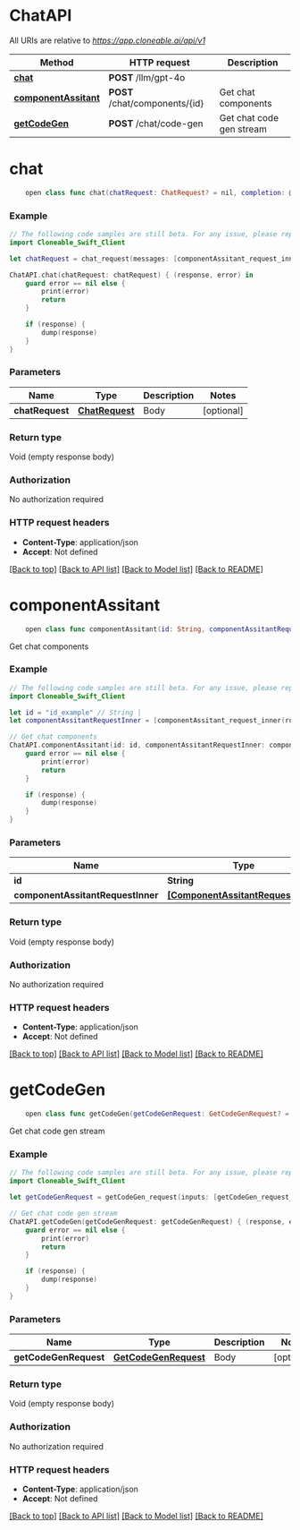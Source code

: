 # ChatAPI

All URIs are relative to *https://app.cloneable.ai/api/v1*

Method | HTTP request | Description
------------- | ------------- | -------------
[**chat**](ChatAPI.md#chat) | **POST** /llm/gpt-4o | 
[**componentAssitant**](ChatAPI.md#componentassitant) | **POST** /chat/components/{id} | Get chat components
[**getCodeGen**](ChatAPI.md#getcodegen) | **POST** /chat/code-gen | Get chat code gen stream


# **chat**
```swift
    open class func chat(chatRequest: ChatRequest? = nil, completion: @escaping (_ data: Void?, _ error: Error?) -> Void)
```



### Example
```swift
// The following code samples are still beta. For any issue, please report via http://github.com/OpenAPITools/openapi-generator/issues/new
import Cloneable_Swift_Client

let chatRequest = chat_request(messages: [componentAssitant_request_inner(role: "role_example", content: "content_example", name: "name_example")], frequencyPenalty: 123, logitBias: "TODO", logprobs: false, topLogprobs: 123, maxTokens: 123, n: 123, presencePenalty: 123, responseFormat: chat_request_response_format(type: "type_example"), seed: 123, stop: chat_request_stop(), stream: false, temperature: 123, topP: 123, tools: [chat_request_tools_inner(type: "type_example", function: chat_request_tools_inner_function(name: "name_example", description: "description_example", parameters: "TODO"))], toolChoice: chat_request_tool_choice(type: "type_example", function: chat_request_tool_choice_oneOf_function(name: "name_example")), user: "user_example") // ChatRequest | Body (optional)

ChatAPI.chat(chatRequest: chatRequest) { (response, error) in
    guard error == nil else {
        print(error)
        return
    }

    if (response) {
        dump(response)
    }
}
```

### Parameters

Name | Type | Description  | Notes
------------- | ------------- | ------------- | -------------
 **chatRequest** | [**ChatRequest**](ChatRequest.md) | Body | [optional] 

### Return type

Void (empty response body)

### Authorization

No authorization required

### HTTP request headers

 - **Content-Type**: application/json
 - **Accept**: Not defined

[[Back to top]](#) [[Back to API list]](../README.md#documentation-for-api-endpoints) [[Back to Model list]](../README.md#documentation-for-models) [[Back to README]](../README.md)

# **componentAssitant**
```swift
    open class func componentAssitant(id: String, componentAssitantRequestInner: [ComponentAssitantRequestInner]? = nil, completion: @escaping (_ data: Void?, _ error: Error?) -> Void)
```

Get chat components

### Example
```swift
// The following code samples are still beta. For any issue, please report via http://github.com/OpenAPITools/openapi-generator/issues/new
import Cloneable_Swift_Client

let id = "id_example" // String | 
let componentAssitantRequestInner = [componentAssitant_request_inner(role: "role_example", content: "content_example", name: "name_example")] // [ComponentAssitantRequestInner] | Body (optional)

// Get chat components
ChatAPI.componentAssitant(id: id, componentAssitantRequestInner: componentAssitantRequestInner) { (response, error) in
    guard error == nil else {
        print(error)
        return
    }

    if (response) {
        dump(response)
    }
}
```

### Parameters

Name | Type | Description  | Notes
------------- | ------------- | ------------- | -------------
 **id** | **String** |  | 
 **componentAssitantRequestInner** | [**[ComponentAssitantRequestInner]**](ComponentAssitantRequestInner.md) | Body | [optional] 

### Return type

Void (empty response body)

### Authorization

No authorization required

### HTTP request headers

 - **Content-Type**: application/json
 - **Accept**: Not defined

[[Back to top]](#) [[Back to API list]](../README.md#documentation-for-api-endpoints) [[Back to Model list]](../README.md#documentation-for-models) [[Back to README]](../README.md)

# **getCodeGen**
```swift
    open class func getCodeGen(getCodeGenRequest: GetCodeGenRequest? = nil, completion: @escaping (_ data: Void?, _ error: Error?) -> Void)
```

Get chat code gen stream

### Example
```swift
// The following code samples are still beta. For any issue, please report via http://github.com/OpenAPITools/openapi-generator/issues/new
import Cloneable_Swift_Client

let getCodeGenRequest = getCodeGen_request(inputs: [getCodeGen_request_inputs_inner(type: "type_example", name: "name_example", isArray: false)], outputs: [nil], prompt: "prompt_example") // GetCodeGenRequest | Body (optional)

// Get chat code gen stream
ChatAPI.getCodeGen(getCodeGenRequest: getCodeGenRequest) { (response, error) in
    guard error == nil else {
        print(error)
        return
    }

    if (response) {
        dump(response)
    }
}
```

### Parameters

Name | Type | Description  | Notes
------------- | ------------- | ------------- | -------------
 **getCodeGenRequest** | [**GetCodeGenRequest**](GetCodeGenRequest.md) | Body | [optional] 

### Return type

Void (empty response body)

### Authorization

No authorization required

### HTTP request headers

 - **Content-Type**: application/json
 - **Accept**: Not defined

[[Back to top]](#) [[Back to API list]](../README.md#documentation-for-api-endpoints) [[Back to Model list]](../README.md#documentation-for-models) [[Back to README]](../README.md)

